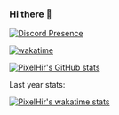 ### Hi there 👋

<!--
**PixelHir/PixelHir** is a ✨ _special_ ✨ repository because its `README.md` (this file) appears on your GitHub profile.

Here are some ideas to get you started:

- 🔭 I’m currently working on ...
- 🌱 I’m currently learning ...
- 👯 I’m looking to collaborate on ...
- 🤔 I’m looking for help with ...
- 💬 Ask me about ...
- 📫 How to reach me: ...
- 😄 Pronouns: ...
- ⚡ Fun fact: ...
-->
[![Discord Presence](https://lanyard.cnrad.dev/api/204503715468673024)](https://discord.com/users/204503715468673024)

[![wakatime](https://wakatime.com/badge/user/ab37e1aa-d6b4-40d3-9115-5ef0b9d621c7.svg?style=for-the-badge)](https://wakatime.com/@ab37e1aa-d6b4-40d3-9115-5ef0b9d621c7)

[![PixelHir's GitHub stats](https://github-readme-stats.vercel.app/api?username=PixelHir&count_private=true&show_icons=true&theme=radical)](https://github.com/anuraghazra/github-readme-stats)

Last year stats:

[![PixelHir's wakatime stats](https://github-readme-stats.vercel.app/api/wakatime?username=PixelHir&count_private=true&show_icons=true&theme=radical)](https://github.com/anuraghazra/github-readme-stats)
